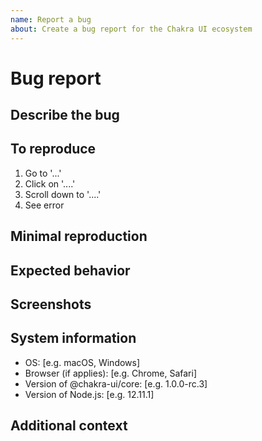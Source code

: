 ```yaml
---
name: Report a bug
about: Create a bug report for the Chakra UI ecosystem
---
```


# Bug report

## Describe the bug

<!-- A clear and concise description of what the bug is. -->

## To reproduce

<!-- Clear and concise reproduction instructions are important for us to be
able to triage your issue in a timely manner. -->

1. Go to '...'
2. Click on '....'
3. Scroll down to '....'
4. See error

## Minimal reproduction

<!-- Please provide a codesandbox link or GitHub repo with a minimal
reproduction of the bug.

Official Chakra CodeSandbox templates:
- [JavaScript CodeSandbox template](https://codesandbox.io/s/github/chakra-ui/codesandbox-react-js-template/tree/master)
- [TypeScript CodeSandbox template](https://codesandbox.io/s/github/chakra-ui/codesandbox-react-ts-template/tree/master)
-->

## Expected behavior

<!-- A clear and concise description of what you expected to happen. -->

## Screenshots

<!-- If applicable, add screenshots to help explain your problem. -->

## System information

- OS: [e.g. macOS, Windows]
- Browser (if applies): [e.g. Chrome, Safari]
- Version of @chakra-ui/core: [e.g. 1.0.0-rc.3]
- Version of Node.js: [e.g. 12.11.1]

## Additional context

<!-- Add any other context about the problem here. -->

